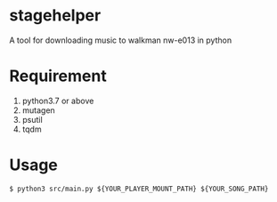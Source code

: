 # stagehelper
A tool for downloading music to walkman nw-e013 in python

# Requirement
1. python3.7 or above
2. mutagen
3. psutil
4. tqdm

# Usage
```
$ python3 src/main.py ${YOUR_PLAYER_MOUNT_PATH} ${YOUR_SONG_PATH}
```